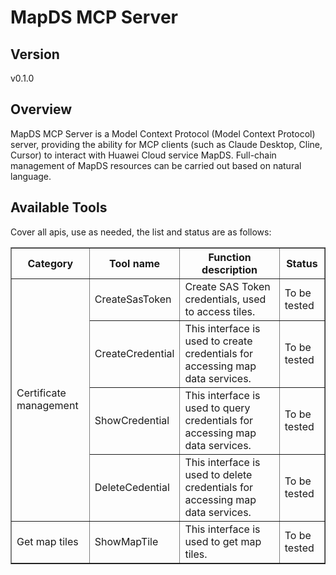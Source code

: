 # MapDS MCP Server


## Version
v0.1.0

## Overview

MapDS MCP Server is a Model Context Protocol (Model Context Protocol) server, providing the ability for MCP clients (such as Claude Desktop, Cline, Cursor) to interact with Huawei Cloud service MapDS. Full-chain management of MapDS resources can be carried out based on natural language.

## Available Tools
Cover all apis, use as needed, the list and status are as follows:

<html> 
<head></head> 
<body> 
<table border="1" cellspacing="0" cellpadding="5"> 
<tbody> 
<tr> 
<th>Category</th> 
<th>Tool name</th> 
<th>Function description</th> 
<th>Status</th> 
</tr> 
<tr> 
<td rowspan="4">Certificate management</td> 
<td>CreateSasToken</td> 
<td>Create SAS Token credentials, used to access tiles. </td>
<td>To be tested</td>
</tr>
<tr>
<td>CreateCredential</td>
<td>This interface is used to create credentials for accessing map data services. </td>
<td>To be tested</td>
</tr>
<tr>
<td>ShowCredential</td>
<td>This interface is used to query credentials for accessing map data services. </td>
<td>To be tested</td>
</tr>
<tr>
<td>DeleteCedential</td>
<td>This interface is used to delete credentials for accessing map data services. </td>
<td>To be tested</td>
</tr>
<tr>
<td rowspan="1">Get map tiles</td>
<td>ShowMapTile</td>
<td>This interface is used to get map tiles. </td> 
<td>To be tested</td> 
</tr> 
</tbody> 
</table> 
</body>
</html>